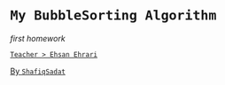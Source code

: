 # `My BubbleSorting Algorithm`


*first homework*


[`Teacher > Ehsan Ehrari`](https://t.me/EhsanEhrari)


[By `ShafiqSadat`](https://t.me/afprogrammer)
